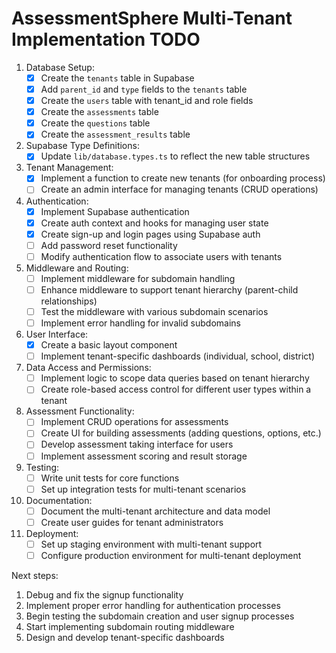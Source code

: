 # AssessmentSphere Multi-Tenant Implementation TODO

1. Database Setup:
   - [x] Create the `tenants` table in Supabase
   - [x] Add `parent_id` and `type` fields to the `tenants` table
   - [x] Create the `users` table with tenant_id and role fields
   - [x] Create the `assessments` table
   - [x] Create the `questions` table
   - [x] Create the `assessment_results` table

2. Supabase Type Definitions:
   - [x] Update `lib/database.types.ts` to reflect the new table structures

3. Tenant Management:
   - [x] Implement a function to create new tenants (for onboarding process)
   - [ ] Create an admin interface for managing tenants (CRUD operations)

4. Authentication:
   - [x] Implement Supabase authentication
   - [x] Create auth context and hooks for managing user state
   - [x] Create sign-up and login pages using Supabase auth
   - [ ] Add password reset functionality
   - [ ] Modify authentication flow to associate users with tenants

5. Middleware and Routing:
   - [ ] Implement middleware for subdomain handling
   - [ ] Enhance middleware to support tenant hierarchy (parent-child relationships)
   - [ ] Test the middleware with various subdomain scenarios
   - [ ] Implement error handling for invalid subdomains

6. User Interface:
   - [x] Create a basic layout component
   - [ ] Implement tenant-specific dashboards (individual, school, district)

7. Data Access and Permissions:
   - [ ] Implement logic to scope data queries based on tenant hierarchy
   - [ ] Create role-based access control for different user types within a tenant

8. Assessment Functionality:
   - [ ] Implement CRUD operations for assessments
   - [ ] Create UI for building assessments (adding questions, options, etc.)
   - [ ] Develop assessment taking interface for users
   - [ ] Implement assessment scoring and result storage

9. Testing:
   - [ ] Write unit tests for core functions
   - [ ] Set up integration tests for multi-tenant scenarios

10. Documentation:
    - [ ] Document the multi-tenant architecture and data model
    - [ ] Create user guides for tenant administrators

11. Deployment:
    - [ ] Set up staging environment with multi-tenant support
    - [ ] Configure production environment for multi-tenant deployment

Next steps:
1. Debug and fix the signup functionality
2. Implement proper error handling for authentication processes
3. Begin testing the subdomain creation and user signup processes
4. Start implementing subdomain routing middleware
5. Design and develop tenant-specific dashboards